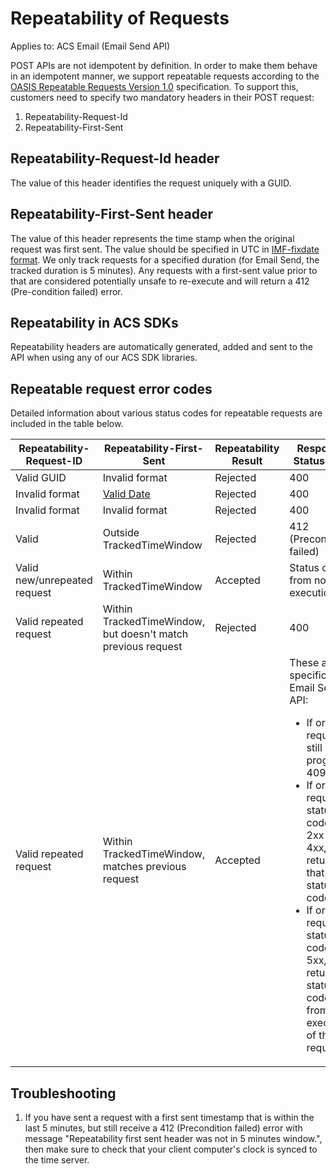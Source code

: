 # Repeatability of Requests

Applies to: ACS Email (Email Send API)

POST APIs are not idempotent by definition. In order to make them behave in an idempotent manner, we support repeatable requests according to the [OASIS Repeatable Requests Version 1.0](https://docs.oasis-open.org/odata/repeatable-requests/v1.0/repeatable-requests-v1.0.html) specification. To support this, customers need to specify two mandatory headers in their POST request:

1. Repeatability-Request-Id
1. Repeatability-First-Sent

## Repeatability-Request-Id header

The value of this header identifies the request uniquely with a GUID.

## Repeatability-First-Sent header

The value of this header represents the time stamp when the original request was first sent. The value should be specified in UTC in [IMF-fixdate format](https://www.rfc-editor.org/rfc/rfc7231.html). We only track requests for a specified duration (for Email Send, the tracked duration is 5 minutes). Any requests with a first-sent value prior to that are considered potentially unsafe to re-execute and will return a 412 (Pre-condition failed) error.

## Repeatability in ACS SDKs
Repeatability headers are automatically generated, added and sent to the API when using any of our ACS SDK libraries.

## Repeatable request error codes
Detailed information about various status codes for repeatable requests are included in the table below.

| Repeatability-Request-ID | Repeatability-First-Sent | Repeatability Result | Response Statuscode |
|--------------------------|--------------------------|--------------------------|--------------------------|
| Valid GUID | Invalid format | Rejected | 400 |
| Invalid format | [Valid Date](https://www.rfc-editor.org/rfc/rfc7231.html) | Rejected | 400 |
| Invalid format | Invalid format | Rejected | 400 |
| Valid | Outside TrackedTimeWindow | Rejected | 412 (Precondition failed) |
| Valid new/unrepeated request | Within TrackedTimeWindow | Accepted | Status code from normal execution |
| Valid repeated request | Within TrackedTimeWindow, but doesn't match previous request | Rejected | 400 |
| Valid repeated request | Within TrackedTimeWindow, matches previous request | Accepted | These are specific to Email Send API: <ul><li>If original request is still in progress: 409</li> <li>If original request's status code was 2xx or 4xx, return that status code.</li> <li>If original request's status code was 5xx, return status code from re-execution of the request.</li></ul> |

## Troubleshooting

1. If you have sent a request with a first sent timestamp that is within the last 5 minutes, but still receive a 412 (Precondition failed) error with message "Repeatability first sent header was not in 5 minutes window.", then make sure to check that your client computer's clock is synced to the time server.
